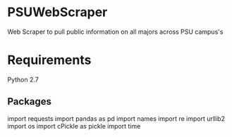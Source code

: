 # PSUWebScraper
Web Scraper to pull public information on all majors across PSU campus's

# Requirements
Python 2.7

## Packages
import requests
import pandas as pd
import names
import re
import urllib2
import os
import cPickle as pickle
import time
